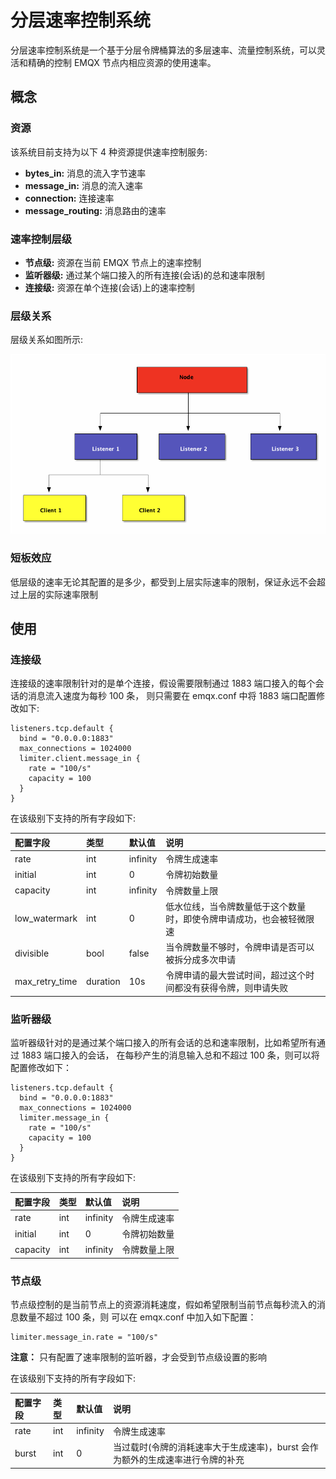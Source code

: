
# 分层速率控制系统

分层速率控制系统是一个基于分层令牌桶算法的多层速率、流量控制系统，可以灵活和精确的控制 EMQX 节点内相应资源的使用速率。

## 概念

### 资源

该系统目前支持为以下 4 种资源提供速率控制服务:

-   **bytes\_in:** 消息的流入字节速率
-   **message\_in:** 消息的流入速率
-   **connection:** 连接速率
-   **message\_routing:** 消息路由的速率

### 速率控制层级

-   **节点级:** 资源在当前 EMQX 节点上的速率控制
-   **监听器级:** 通过某个端口接入的所有连接(会话)的总和速率限制
-   **连接级:** 资源在单个连接(会话)上的速率控制

### 层级关系

层级关系如图所示:

 ![image](./assets/limiter_hierarchy.png)

### 短板效应
  低层级的速率无论其配置的是多少，都受到上层实际速率的限制，保证永远不会超过上层的实际速率限制

## 使用

### 连接级
  连接级的速率限制针对的是单个连接，假设需要限制通过 1883 端口接入的每个会话的消息流入速度为每秒 100 条， 则只需要在 emqx.conf 中将 1883 端口配置修改如下:

```
listeners.tcp.default {
  bind = "0.0.0.0:1883"
  max_connections = 1024000
  limiter.client.message_in {
    rate = "100/s"
    capacity = 100
  }
}
```

在该级别下支持的所有字段如下:

| 配置字段       | 类型     | 默认值     | 说明   |
|:---------------|:---------|:---------|:-------|
| rate           | int      | infinity | 令牌生成速率 |
| initial        | int      | 0        | 令牌初始数量 |
| capacity       | int      | infinity | 令牌数量上限 |
| low_watermark  | int      | 0        | 低水位线，当令牌数量低于这个数量时，即使令牌申请成功，也会被轻微限速 |
| divisible      | bool     | false    | 当令牌数量不够时，令牌申请是否可以被拆分成多次申请 |
| max_retry_time | duration | 10s      | 令牌申请的最大尝试时间，超过这个时间都没有获得令牌，则申请失败 |


### 监听器级
  监听器级针对的是通过某个端口接入的所有会话的总和速率限制，比如希望所有通过 1883 端口接入的会话， 在每秒产生的消息输入总和不超过 100 条，则可以将配置修改如下：

```
listeners.tcp.default {
  bind = "0.0.0.0:1883"
  max_connections = 1024000
  limiter.message_in {
    rate = "100/s"
    capacity = 100
  }
}
```

在该级别下支持的所有字段如下:

| 配置字段       | 类型     | 默认值     | 说明   |
|:---------------|:---------|:---------|:-------|
| rate           | int      | infinity | 令牌生成速率 |
| initial        | int      | 0        | 令牌初始数量 |
| capacity       | int      | infinity | 令牌数量上限 |

### 节点级

节点级控制的是当前节点上的资源消耗速度，假如希望限制当前节点每秒流入的消息数量不超过 100 条，则 可以在 emqx.conf 中加入如下配置：


```
limiter.message_in.rate = "100/s"
```

**注意：** 只有配置了速率限制的监听器，才会受到节点级设置的影响

在该级别下支持的所有字段如下:

| 配置字段       | 类型     | 默认值     | 说明   |
|:---------------|:---------|:---------|:-------|
| rate           | int      | infinity | 令牌生成速率 |
| burst          | int      | 0        | 当过载时(令牌的消耗速率大于生成速率)，burst 会作为额外的生成速率进行令牌的补充 |
